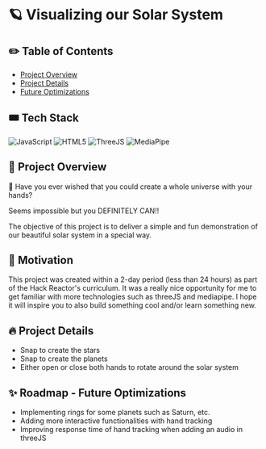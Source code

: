 # :ringed_planet: Visualizing our Solar System 

## :pencil2: Table of Contents

* [Project Overview](#project-overview)
* [Project Details](#project-details)
* [Future Optimizations](#roadmap---future-optimizations)

## :tickets: Tech Stack

![JavaScript](https://img.shields.io/badge/JavaScript-%23323330.svg?&style=for-the-badge&logo=javascript&logoColor=%23F7DF1E)
![HTML5](https://img.shields.io/badge/HTML5%20-%23E34F26.svg?&style=for-the-badge&logo=html5&logoColor=white)
![ThreeJS](https://img.shields.io/badge/threejs%20-black?style=for-the-badge&logo=three.js&logoColor=white)
![MediaPipe](https://img.shields.io/badge/mediapipe%20-yellow?style=for-the-badge&logo=medium&logoColor=white)

## :sunflower: Project Overview
:exploding_head: Have you ever wished that you could create a whole universe with your hands? 

Seems impossible but you DEFINITELY CAN!! 

The objective of this project is to deliver a simple and fun demonstration of our beautiful solar system in a special way. 

## :muscle: Motivation
This project was created within a 2-day period (less than 24 hours) as part of the Hack Reactor's curriculum.
It was a really nice opportunity for me to get familiar with more technologies such as threeJS and mediapipe.
I hope it will inspire you to also build something cool and/or learn something new. 

## :fire: Project Details
* Snap to create the stars
* Snap to create the planets
* Either open or close both hands to rotate around the solar system

## :sparkles: Roadmap - Future Optimizations
* Implementing rings for some planets such as Saturn, etc.
* Adding more interactive functionalities with hand tracking
* Improving response time of hand tracking when adding an audio in threeJS
